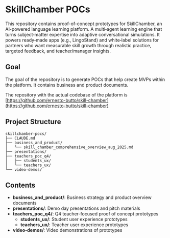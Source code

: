 # SkillChamber POCs

This repository contains proof-of-concept prototypes for SkillChamber, an AI-powered language learning platform. A multi‑agent learning engine that turns subject‑matter expertise into adaptive conversational simulations. It powers ready‑made apps (e.g., LingoStand) and white‑label solutions for partners who want measurable skill growth through realistic practice, targeted feedback, and teacher/manager insights.

## Goal

The goal of the repository is to generate POCs that help create MVPs within the platform. It contains business and product documents.

The repository with the actual codebase of the platform is [https://github.com/ernesto-butto/skill-chamber](https://github.com/ernesto-butto/skill-chamber)

## Project Structure

```
skillchamber-pocs/
├── CLAUDE.md
├── business_and_product/
│   └── skill_chamber_comprehensive_overview_aug_2025.md
├── presentations/
├── teachers_poc_q4/
│   ├── students_ux/
│   └── teachers_ux/
└── video-demos/
```

## Contents

- **business_and_product/**: Business strategy and product overview documents
- **presentations/**: Demo day presentations and pitch materials
- **teachers_poc_q4/**: Q4 teacher-focused proof of concept prototypes
  - **students_ux/**: Student user experience prototypes
  - **teachers_ux/**: Teacher user experience prototypes  
- **video-demos/**: Video demonstrations of prototypes